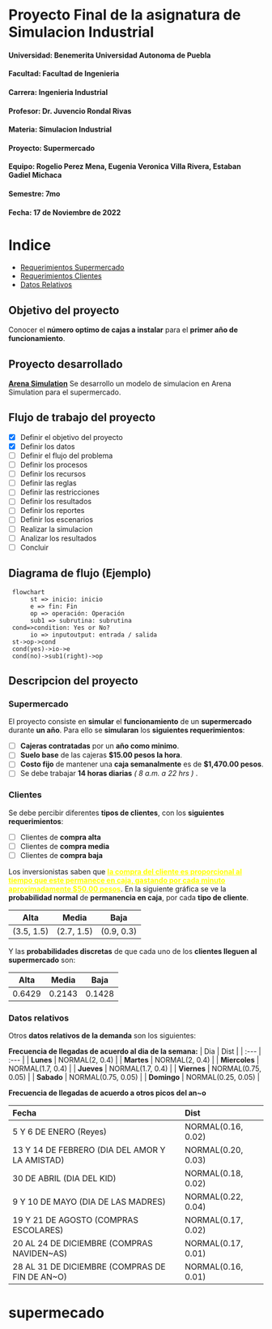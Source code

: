 # Proyecto Final de la asignatura de Simulacion Industrial

#### **Universidad:** Benemerita Universidad Autonoma de Puebla
#### **Facultad:** Facultad de Ingenieria
#### **Carrera:** Ingenieria Industrial
#### **Profesor:** Dr. Juvencio Rondal Rivas
#### **Materia:** Simulacion Industrial
#### **Proyecto:** Supermercado
#### **Equipo:** Rogelio Perez Mena, Eugenia Veronica Villa Rivera, Estaban Gadiel Michaca
#### **Semestre:** 7mo
#### **Fecha:** 17 de Noviembre de 2022

# Indice
- <a href="#super">Requerimientos Supermercado</a>
- <a href="#clientes">Requerimientos Clientes</a>
- <a href="#datos-relativos">Datos Relativos</a>

## Objetivo del proyecto
Conocer  el  **número optimo de cajas a instalar** para el **primer año de funcionamiento**.

## Proyecto desarrollado
[**Arena Simulation**](https://rossetti.github.io/RossettiArenaBook/ch2-ArenaEnv.html, "Documentacion de Arena Simulation")
Se desarrollo un modelo de simulacion en Arena Simulation para el supermercado.

## Flujo de trabajo del proyecto
- [x] Definir el objetivo del proyecto
- [x] Definir los datos
- [ ] Definir el flujo del problema
- [ ] Definir los procesos
- [ ] Definir los recursos
- [ ] Definir las reglas
- [ ] Definir las restricciones
- [ ] Definir los resultados
- [ ] Definir los reportes
- [ ] Definir los escenarios
- [ ] Realizar la simulacion
- [ ] Analizar los resultados
- [ ] Concluir

## Diagrama de flujo (Ejemplo)

   ```mermaid
    flowchart
         st => inicio: inicio
         e => fin: Fin
         op => operación: Operación
         sub1 => subrutina: subrutina
    cond=>condition: Yes or No?
         io => inputoutput: entrada / salida
    st->op->cond
    cond(yes)->io->e
    cond(no)->sub1(right)->op
   ```


## Descripcion del proyecto

<h3 id="super">Supermercado</h3>

El proyecto consiste en **simular** el **funcionamiento** de un **supermercado** durante **un año**. Para ello se **simularan** los **siguientes requerimientos**:
- [ ] **Cajeras contratadas** por un **año como minimo**.
- [ ] **Suelo base** de las cajeras **$15.00 pesos la hora**.
- [ ] **Costo fijo** de mantener una **caja semanalmente**  es  de  **$1,470.00  pesos**.
- [ ] Se debe trabajar **14 horas diarias** *( 8 a.m. a 22 hrs )* .

<h3 id="clientes">Clientes</h3>

Se debe percibir diferentes **tipos de clientes**, con los **siguientes requerimientos**:
- [ ] Clientes de **compra alta**
- [ ] Clientes de **compra media**
- [ ] Clientes de **compra baja**

Los inversionistas saben que <span style="text-decoration:underline; font-weight: bold; color: yellow;" >la compra del cliente es proporcional al  tiempo que este permanece en caja, gastando por cada minuto aproximadamente $50.00 pesos</span>. En la siguiente gráfica se ve la **probabilidad normal** de **permanencia en caja**, por cada **tipo de cliente**.

| Alta | Media | Baja |
| :---: | :---: | :---: |
| (3.5, 1.5) | (2.7, 1.5) | (0.9, 0.3) |

Y las **probabilidades discretas** de que cada uno de los **clientes lleguen al supermercado** son:

| Alta | Media | Baja |
| :---: | :---: | :---: |
| 0.6429 | 0.2143 | 0.1428 |

<h3 id="datos-relativos">Datos relativos</h3>

Otros **datos relativos de la demanda** son los siguientes:

**Frecuencia de llegadas de acuerdo al dia de la semana:**
| Dia | Dist |
| :--- | :--- |
| **Lunes** | NORMAL(2, 0.4) |
| **Martes** | NORMAL(2, 0.4) |
| **Miercoles** | NORMAL(1.7, 0.4) |
| **Jueves** | NORMAL(1.7, 0.4) |
| **Viernes** | NORMAL(0.75, 0.05) |
| **Sabado** | NORMAL(0.75, 0.05) |
| **Domingo** | NORMAL(0.25, 0.05) |

**Frecuencia de llegadas de acuerdo a otros picos del an~o**

| Fecha | Dist |
| :--- | :--- |
| 5 Y 6 DE ENERO (Reyes) | NORMAL(0.16, 0.02) |
| 13 Y 14 DE FEBRERO (DIA DEL AMOR Y LA AMISTAD)  | NORMAL(0.20, 0.03) |
| 30 DE ABRIL (DIA DEL KID) | NORMAL(0.18, 0.02) |
| 9 Y 10 DE MAYO (DIA DE LAS MADRES) | NORMAL(0.22, 0.04) |
| 19 Y 21 DE AGOSTO (COMPRAS ESCOLARES) | NORMAL(0.17, 0.02) |
| 20 AL 24 DE DICIEMBRE (COMPRAS NAVIDEN~AS) | NORMAL(0.17, 0.01) |
| 28 AL 31 DE DICIEMBRE (COMPRAS DE FIN DE AN~O) | NORMAL(0.16, 0.01) |
# supermecado
